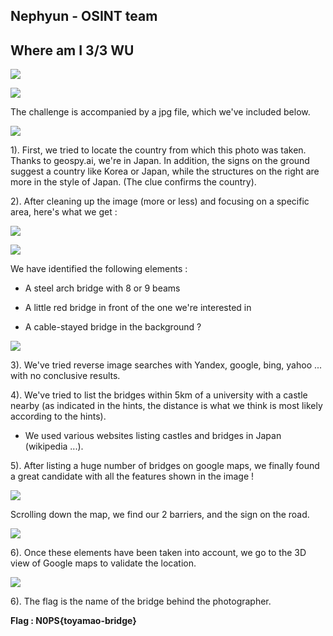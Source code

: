 

## Nephyun - OSINT team     

## Where am I 3/3 WU

  

![](https://github.com/Nephyun/N0PS-CTF_WU_Osint/blob/main/Where%20am%20I%203/images/image9.png)
  
  
  
  

![](https://github.com/Nephyun/N0PS-CTF_WU_Osint/blob/main/Where%20am%20I%203/images/image1.png)
  
  

The challenge is accompanied by a jpg file, which we've included below.

![](https://github.com/Nephyun/N0PS-CTF_WU_Osint/blob/main/Where%20am%20I%203/images/image2.jpg)
  
  

1). First, we tried to locate the country from which this photo was taken. Thanks to geospy.ai, we're in Japan. In addition, the signs on the ground suggest a country like Korea or Japan, while the structures on the right are more in the style of Japan. (The clue confirms the country).

  

2). After cleaning up the image (more or less) and focusing on a specific area, here's what we get : 

  
  

![](https://github.com/Nephyun/N0PS-CTF_WU_Osint/blob/main/Where%20am%20I%203/images/image5.png)

  
  

![](https://github.com/Nephyun/N0PS-CTF_WU_Osint/blob/main/Where%20am%20I%203/images/image7.png)

We have identified the following elements :

  

- A steel arch bridge with 8 or 9 beams
    
- A little red bridge in front of the one we're interested in
    
- A cable-stayed bridge in the background ?
    

  

![](https://github.com/Nephyun/N0PS-CTF_WU_Osint/blob/main/Where%20am%20I%203/images/image8.png)

  
  
  
  

3). We've tried reverse image searches with Yandex, google, bing, yahoo ... with no conclusive results.

  
  
  

4). We've tried to list the bridges within 5km of a university with a castle nearby (as indicated in the hints, the distance is what we think is most likely according to the hints). 

- We used various websites listing castles and bridges in Japan (wikipedia ...).
    

  
  
  
  

5). After listing a huge number of bridges on google maps, we finally found a great candidate with all the features shown in the image !

  

![](https://github.com/Nephyun/N0PS-CTF_WU_Osint/blob/main/Where%20am%20I%203/images/image4.png)

  

Scrolling down the map, we find our 2 barriers, and the sign on the road.

  

![](https://github.com/Nephyun/N0PS-CTF_WU_Osint/blob/main/Where%20am%20I%203/images/image6.png)

  

6). Once these elements have been taken into account, we go to the 3D view of Google maps to validate the location. 

  
  
  

![](https://github.com/Nephyun/N0PS-CTF_WU_Osint/blob/main/Where%20am%20I%203/images/image3.png)

  

6). The flag is the name of the bridge behind the photographer. 

**Flag : N0PS{toyamao-bridge}**

